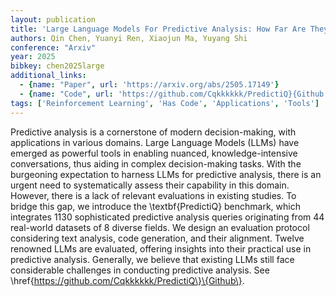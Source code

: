 ```yaml
---
layout: publication
title: 'Large Language Models For Predictive Analysis: How Far Are They?'
authors: Qin Chen, Yuanyi Ren, Xiaojun Ma, Yuyang Shi
conference: "Arxiv"
year: 2025
bibkey: chen2025large
additional_links:
  - {name: "Paper", url: 'https://arxiv.org/abs/2505.17149'}
  - {name: "Code", url: 'https://github.com/Cqkkkkkk/PredictiQ}{Github'}
tags: ['Reinforcement Learning', 'Has Code', 'Applications', 'Tools']
---
```

Predictive analysis is a cornerstone of modern decision-making, with applications in various domains. Large Language Models (LLMs) have emerged as powerful tools in enabling nuanced, knowledge-intensive conversations, thus aiding in complex decision-making tasks. With the burgeoning expectation to harness LLMs for predictive analysis, there is an urgent need to systematically assess their capability in this domain. However, there is a lack of relevant evaluations in existing studies. To bridge this gap, we introduce the \textbf\{PredictiQ\} benchmark, which integrates 1130 sophisticated predictive analysis queries originating from 44 real-world datasets of 8 diverse fields. We design an evaluation protocol considering text analysis, code generation, and their alignment. Twelve renowned LLMs are evaluated, offering insights into their practical use in predictive analysis. Generally, we believe that existing LLMs still face considerable challenges in conducting predictive analysis. See \href\{https://github.com/Cqkkkkkk/PredictiQ\}\{Github\}.
